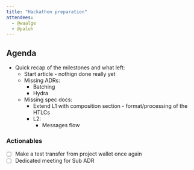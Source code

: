 ```yaml
---
title: "Hackathon preparation"
attendees:
  - @waalge
  - @paluh
---
```


## Agenda

- Quick recap of the milestones and what left:
  - Start article - nothign done really yet
  - Missing ADRs:
    - Batching
    - Hydra
  - Missing spec docs:
    - Extend L1 with composition section - format/processing of the HTLCs
    - L2:
      - Messages flow

### Actionables

- [ ] Make a test transfer from project wallet once again
- [ ] Dedicated meeting for Sub ADR

